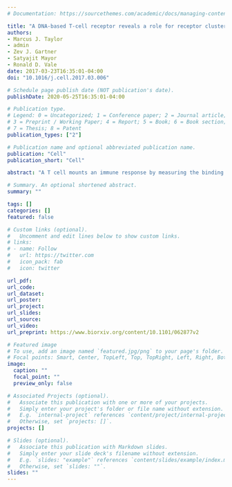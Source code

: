```yaml
---
# Documentation: https://sourcethemes.com/academic/docs/managing-content/

title: "A DNA-based T-cell receptor reveals a role for receptor clustering in ligand discrimination"
authors:
- Marcus J. Taylor
- admin
- Zev J. Gartner
- Satyajit Mayor
- Ronald D. Vale
date: 2017-03-23T16:35:01-04:00
doi: "10.1016/j.cell.2017.03.006"

# Schedule page publish date (NOT publication's date).
publishDate: 2020-05-25T16:35:01-04:00

# Publication type.
# Legend: 0 = Uncategorized; 1 = Conference paper; 2 = Journal article;
# 3 = Preprint / Working Paper; 4 = Report; 5 = Book; 6 = Book section;
# 7 = Thesis; 8 = Patent
publication_types: ["2"]

# Publication name and optional abbreviated publication name.
publication: "Cell"
publication_short: "Cell"

abstract: "A T cell mounts an immune response by measuring the binding strength of its T cell receptor (TCR) for peptide-loaded MHCs (pMHC) on an antigen-presenting cell. How T cells convert the lifetime of the extracellular TCR-pMHC interaction into an intracellular signal remains unknown. Here, we developed a synthetic signaling system in which the extracellular domains of the TCR and pMHC were replaced with short hybridizing strands of DNA. Remarkably, T cells can discriminate between DNA ligands differing by a single base pair. Single-molecule imaging reveals that signaling is initiated when single ligand-bound receptors are converted into clusters, a time-dependent process requiring ligands with longer bound times. A computation model reveals that receptor clustering serves a kinetic proofreading function, enabling ligands with longer bound times to have disproportionally greater signaling outputs. These results suggest that spatial reorganization of receptors plays an important role in ligand discrimination in T cell signaling."

# Summary. An optional shortened abstract.
summary: ""

tags: []
categories: []
featured: false

# Custom links (optional).
#   Uncomment and edit lines below to show custom links.
# links:
# - name: Follow
#   url: https://twitter.com
#   icon_pack: fab
#   icon: twitter

url_pdf:
url_code:
url_dataset:
url_poster:
url_project:
url_slides:
url_source:
url_video:
url_preprint: https://www.biorxiv.org/content/10.1101/062877v2

# Featured image
# To use, add an image named `featured.jpg/png` to your page's folder. 
# Focal points: Smart, Center, TopLeft, Top, TopRight, Left, Right, BottomLeft, Bottom, BottomRight.
image:
  caption: ""
  focal_point: ""
  preview_only: false

# Associated Projects (optional).
#   Associate this publication with one or more of your projects.
#   Simply enter your project's folder or file name without extension.
#   E.g. `internal-project` references `content/project/internal-project/index.md`.
#   Otherwise, set `projects: []`.
projects: []

# Slides (optional).
#   Associate this publication with Markdown slides.
#   Simply enter your slide deck's filename without extension.
#   E.g. `slides: "example"` references `content/slides/example/index.md`.
#   Otherwise, set `slides: ""`.
slides: ""
---
```

